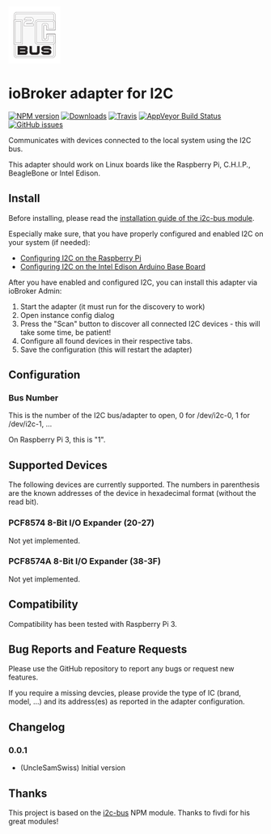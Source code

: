 ![I2C Logo](admin/i2c.png)

# ioBroker adapter for I2C

[![NPM version](http://img.shields.io/npm/v/iobroker.i2c.svg)](https://www.npmjs.com/package/iobroker.i2c) [![Downloads](https://img.shields.io/npm/dm/iobroker.i2c.svg)](https://www.npmjs.com/package/iobroker.i2c) [![Travis](https://img.shields.io/travis/UncleSamSwiss/ioBroker.i2c.svg)](https://travis-ci.org/UncleSamSwiss/ioBroker.i2c/) [![AppVeyor Build Status](https://img.shields.io/appveyor/ci/UncleSamSwiss/iobroker-i2c.svg)](https://ci.appveyor.com/project/UncleSamSwiss/iobroker-i2c) [![GitHub issues](https://img.shields.io/github/issues/UncleSamSwiss/ioBroker.i2c.svg)](https://github.com/UncleSamSwiss/ioBroker.i2c/issues)

Communicates with devices connected to the local system using the I2C bus.

This adapter should work on Linux boards like the Raspberry Pi, C.H.I.P., BeagleBone or Intel Edison. 

## Install

Before installing, please read the [installation guide of the i2c-bus module](https://www.npmjs.com/package/i2c-bus#installation).

Especially make sure, that you have properly configured and enabled I2C on your system (if needed):
* [Configuring I2C on the Raspberry Pi](https://github.com/fivdi/i2c-bus/blob/master/doc/raspberry-pi-i2c.md)
* [Configuring I2C on the Intel Edison Arduino Base Board](https://github.com/fivdi/i2c-bus/blob/master/doc/edison-adruino-base-board-i2c.md)

After you have enabled and configured I2C, you can install this adapter via ioBroker Admin:
1. Start the adapter (it must run for the discovery to work)
2. Open instance config dialog
3. Press the "Scan" button to discover all connected I2C devices - this will take some time, be patient!
4. Configure all found devices in their respective tabs.
5. Save the configuration (this will restart the adapter)

## Configuration

### Bus Number

This is the number of the I2C bus/adapter to open, 0 for /dev/i2c-0, 1 for /dev/i2c-1, ...

On Raspberry Pi 3, this is "1".

## Supported Devices

The following devices are currently supported. The numbers in parenthesis are the known addresses of the device in hexadecimal format (without the read bit).

### PCF8574 8-Bit I/O Expander (20-27)

Not yet implemented.

### PCF8574A 8-Bit I/O Expander (38-3F)

Not yet implemented.

## Compatibility

Compatibility has been tested with Raspberry Pi 3.

## Bug Reports and Feature Requests

Please use the GitHub repository to report any bugs or request new features.

If you require a missing devcies, please provide the type of IC (brand, model, ...) and its address(es) as reported in the adapter configuration.

## Changelog

### 0.0.1
* (UncleSamSwiss) Initial version

## Thanks

This project is based on the [i2c-bus](https://www.npmjs.com/package/i2c-bus) NPM module. Thanks to fivdi for his great modules!